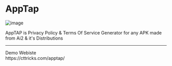 # AppTap
![image](https://user-images.githubusercontent.com/76860203/131457992-862b62b9-b8da-4c85-8178-69e6e96fc0b8.png)

AppTAP is Privacy Policy &amp; Terms Of Service Generator for any APK made from Ai2 &amp; it's Distributions
<br>
<hr>
<bold>Demo Webiste</bold><br>
https://cttricks.com/apptap/
